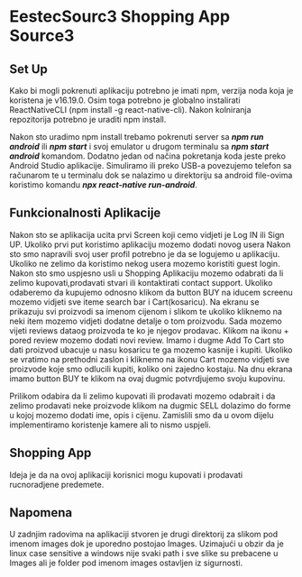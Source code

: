 # EestecSourc3 Shopping App Source3

## Set Up

Kako bi mogli pokrenuti aplikaciju potrebno je imati npm, verzija noda koja je koristena je v16.19.0. Osim toga potrebno je globalno instalirati ReactNativeCLI (npm install -g react-native-cli). 
Nakon kolniranja repozitorija potrebno je uraditi npm install. 


Nakon sto uradimo npm install trebamo pokrenuti server sa ***npm run android*** ili ***npm start*** i svoj emulator u drugom terminalu sa ***npm start android*** komandom.
Dodatno jedan od načina pokretanja koda jeste  preko Android Studio aplikacije. Simuliramo ili preko USB-a povezujemo telefon sa računarom te u terminalu dok se nalazimo u direktoriju sa android file-ovima koristimo komandu ***npx react-native run-android***.

## Funkcionalnosti Aplikacije
Nakon sto se aplikacija ucita prvi Screen koji cemo vidjeti je Log IN ili Sign UP. Ukoliko prvi put koristimo aplikaciju mozemo dodati novog usera
Nakon sto smo napravili svoj user profil potrebno je da se logujemo u aplikaciju.
Ukoliko ne zelimo da koristimo nekog usera mozemo koristiti guest login.
Nakon sto smo uspjesno usli u Shopping Aplikaciju mozemo odabrati da li zelimo kupovati,prodavati stvari ili kontaktirati contact support. Ukoliko odaberemo da kupujemo odnosno klikom da button BUY na iducem screenu mozemo vidjeti sve iteme search bar i Cart(kosaricu). Na ekranu se prikazuju svi proizvodi sa imenom cijenom i slikom te ukoliko kliknemo na neki item mozemo vidjeti dodatne detalje o tom proizvodu. Sada mozemo vijeti reviews dataog proizvoda te ko je njegov prodavac. Klikom na ikonu + pored review mozemo dodati novi review. Imamo i dugme Add To Cart sto dati proizvod ubacuje u nasu kosaricu te ga mozemo kasnije i kupiti. Ukoliko se vratimo na prethodni zaslon i kliknemo na ikonu Cart mozemo vidjeti sve proizvode koje smo odlucili kupiti, koliko oni zajedno kostaju. Na dnu ekrana imamo button BUY te klikom na ovaj dugmic potvrdjujemo
svoju kupovinu.

Prilikom odabira da li zelimo kupovati ili prodavati mozemo odabrait i da zelimo prodavati neke proizvode klikom na dugmic SELL dolazimo do forme u kojoj mozemo dodati ime, opis i cijenu. Zamislili smo da u ovom dijelu implementiramo koristenje kamere ali to nismo uspjeli.

## Shopping App
Ideja je da na ovoj aplikaciji korisnici mogu kupovati i prodavati rucnoradjene predemete.

## Napomena
U zadnjim radovima na aplikaciji stvoren je drugi direktorij za slikom pod imenom images dok je uporedno postojao Images. Uzimajući u obzir da je linux case sensitive a windows nije svaki path  i sve slike su prebacene u Images ali je folder pod imenom images ostavljen iz sigurnosti.


